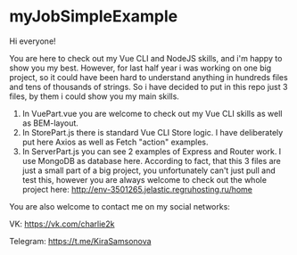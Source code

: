 # myJobSimpleExample

Hi everyone!

You are here to check out my Vue CLI and NodeJS skills, and i'm happy to show you my best. However, for last half year i was working on one big project, so it could have been hard to understand anything in hundreds files and tens of thousands of strings. So i have decided to put in this repo just 3 files, by them i could show you my main skills.

 1. In VuePart.vue you are welcome to check out my Vue CLI skills as well as BEM-layout.
 2. In StorePart.js there is standard Vue CLI Store logic. I have deliberately put here Axios as well as Fetch "action" examples.
 3. In ServerPart.js you can see 2 examples of Express and Router work. I use MongoDB as database here.
According to fact, that this 3 files are just a small part of a big project, you unfortunately can't just pull and test this, however you are always welcome to check out the whole project here: http://env-3501265.jelastic.regruhosting.ru/home

You are also welcome to contact me on my social networks:

VK: https://vk.com/charlie2k

Telegram: https://t.me/KiraSamsonova
